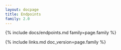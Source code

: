 ```yaml
---
layout: docpage
title: Endpoints
family: 2.0
---
```


{% include docs/endpoints.md family=page.family %}

{% include links.md doc_version=page.family %}

